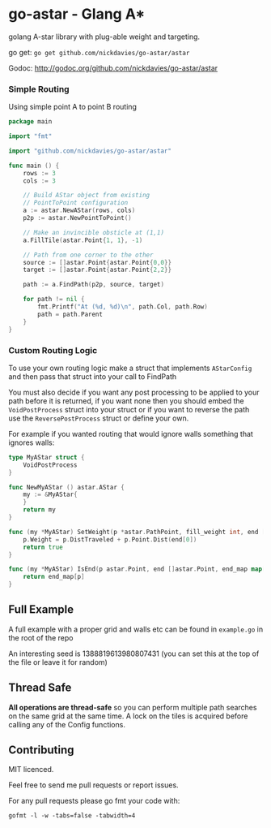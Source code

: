 # go-astar - Glang A* #

golang A-star library with plug-able weight and targeting.

go get: `go get github.com/nickdavies/go-astar/astar`

Godoc: http://godoc.org/github.com/nickdavies/go-astar/astar

### Simple Routing ###

Using simple point A to point B routing

```go
package main

import "fmt"

import "github.com/nickdavies/go-astar/astar"

func main () {
    rows := 3
    cols := 3

    // Build AStar object from existing
    // PointToPoint configuration
    a := astar.NewAStar(rows, cols)
    p2p := astar.NewPointToPoint()

    // Make an invincible obsticle at (1,1)
    a.FillTile(astar.Point{1, 1}, -1) 

    // Path from one corner to the other
    source := []astar.Point{astar.Point{0,0}}
    target := []astar.Point{astar.Point{2,2}}

    path := a.FindPath(p2p, source, target)

    for path != nil {
        fmt.Printf("At (%d, %d)\n", path.Col, path.Row)
        path = path.Parent
    }
}
```

### Custom Routing Logic ###

To use your own routing logic make a struct that implements `AStarConfig` and then pass that
struct into your call to FindPath

You must also decide if you want any post processing to be applied to your path before it is
returned, if you want none then you should embed the `VoidPostProcess` struct into your struct or
if you want to reverse the path use the `ReversePostProcess` struct or define your own.

For example if you wanted routing that would ignore walls something that ignores walls:

```go
type MyAStar struct {
    VoidPostProcess
}

func NewMyAStar () astar.AStar {
    my := &MyAStar{
    }
    return my
}

func (my *MyAStar) SetWeight(p *astar.PathPoint, fill_weight int, end []astar.Point, end_map map[astar.Point]bool) bool {
    p.Weight = p.DistTraveled + p.Point.Dist(end[0])
    return true
}

func (my *MyAStar) IsEnd(p astar.Point, end []astar.Point, end_map map[astar.Point]bool) bool {
    return end_map[p]
}
```

## Full Example ###

A full example with a proper grid and walls etc can be found in `example.go` in the root of the repo

An interesting seed is 1388819613980807431 (you can set this at the top of the file or leave it for random)

## Thread Safe ###

__All operations are thread-safe__ so you can perform multiple path searches on the same grid at the same time.
A lock on the tiles is acquired before calling any of the Config functions.

## Contributing ##

MIT licenced.

Feel free to send me pull requests or report issues.

For any pull requests please go fmt your code with:

```
gofmt -l -w -tabs=false -tabwidth=4
```

